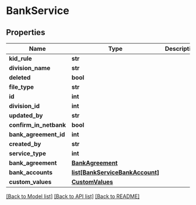 # BankService

## Properties
Name | Type | Description | Notes
------------ | ------------- | ------------- | -------------
**kid_rule** | **str** |  | [optional] 
**division_name** | **str** |  | [optional] 
**deleted** | **bool** |  | [optional] 
**file_type** | **str** |  | [optional] 
**id** | **int** |  | [optional] 
**division_id** | **int** |  | [optional] 
**updated_by** | **str** |  | [optional] 
**confirm_in_netbank** | **bool** |  | [optional] 
**bank_agreement_id** | **int** |  | [optional] 
**created_by** | **str** |  | [optional] 
**service_type** | **int** |  | [optional] 
**bank_agreement** | [**BankAgreement**](BankAgreement.md) |  | [optional] 
**bank_accounts** | [**list[BankServiceBankAccount]**](BankServiceBankAccount.md) |  | [optional] 
**custom_values** | [**CustomValues**](CustomValues.md) |  | [optional] 

[[Back to Model list]](../README.md#documentation-for-models) [[Back to API list]](../README.md#documentation-for-api-endpoints) [[Back to README]](../README.md)

